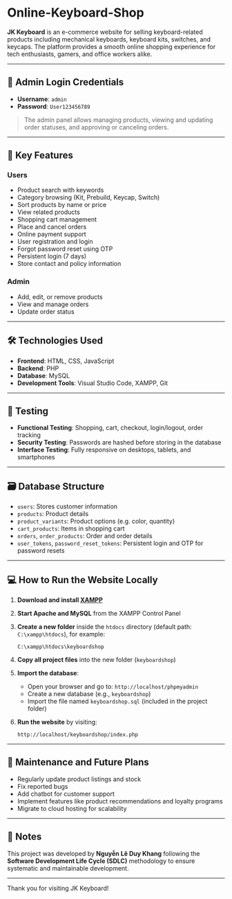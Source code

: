 # Online-Keyboard-Shop

**JK Keyboard** is an e-commerce website for selling keyboard-related products including mechanical keyboards, keyboard kits, switches, and keycaps. The platform provides a smooth online shopping experience for tech enthusiasts, gamers, and office workers alike.

---

## 🔐 Admin Login Credentials

- **Username**: `admin`  
- **Password**: `User123456789`

> The admin panel allows managing products, viewing and updating order statuses, and approving or canceling orders.

---

## 🌟 Key Features

### Users
- Product search with keywords
- Category browsing (Kit, Prebuild, Keycap, Switch)
- Sort products by name or price
- View related products
- Shopping cart management
- Place and cancel orders
- Online payment support
- User registration and login
- Forgot password reset using OTP
- Persistent login (7 days)
- Store contact and policy information

### Admin
- Add, edit, or remove products
- View and manage orders
- Update order status

---

## 🛠️ Technologies Used

- **Frontend**: HTML, CSS, JavaScript
- **Backend**: PHP
- **Database**: MySQL
- **Development Tools**: Visual Studio Code, XAMPP, Git

---

## 🧪 Testing

- **Functional Testing**: Shopping, cart, checkout, login/logout, order tracking
- **Security Testing**: Passwords are hashed before storing in the database
- **Interface Testing**: Fully responsive on desktops, tablets, and smartphones

---

## 🗃️ Database Structure

- `users`: Stores customer information
- `products`: Product details
- `product_variants`: Product options (e.g. color, quantity)
- `cart_products`: Items in shopping cart
- `orders`, `order_products`: Order and order details
- `user_tokens`, `password_reset_tokens`: Persistent login and OTP for password resets

---

## 💻 How to Run the Website Locally

1. **Download and install [XAMPP](https://www.apachefriends.org/index.html)**

2. **Start Apache and MySQL** from the XAMPP Control Panel

3. **Create a new folder** inside the `htdocs` directory (default path: `C:\xampp\htdocs`), for example:

    ```
    C:\xampp\htdocs\keyboardshop
    ```

4. **Copy all project files** into the new folder (`keyboardshop`)

5. **Import the database**:
    - Open your browser and go to: `http://localhost/phpmyadmin`
    - Create a new database (e.g., `keyboardshop`)
    - Import the file named `keyboardshop.sql` (included in the project folder)

6. **Run the website** by visiting:

    ```
    http://localhost/keyboardshop/index.php
    ```

---

## 🔄 Maintenance and Future Plans

- Regularly update product listings and stock
- Fix reported bugs
- Add chatbot for customer support
- Implement features like product recommendations and loyalty programs
- Migrate to cloud hosting for scalability

---

## 📌 Notes

This project was developed by **Nguyễn Lê Duy Khang** following the **Software Development Life Cycle (SDLC)** methodology to ensure systematic and maintainable development.

---

Thank you for visiting JK Keyboard!
